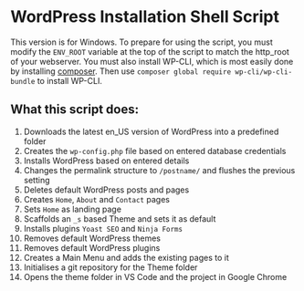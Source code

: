 # WordPress Installation Shell Script

This version is for Windows.  To prepare for using the script, you must modify the `ENV_ROOT` variable 
at the top of the script to match the http_root of your webserver.  You must also install WP-CLI, which
is most easily done by installing [composer][https://getcomposer.org/Composer-Setup.exe].
Then use `composer global require wp-cli/wp-cli-bundle` to install WP-CLI.

## What this script does:

1. Downloads the latest en_US version of WordPress into a predefined folder
2. Creates the `wp-config.php` file based on entered database credentials
3. Installs WordPress based on entered details
4. Changes the permalink structure to `/postname/` and flushes the previous setting
5. Deletes default WordPress posts and pages
6. Creates `Home`, `About` and `Contact` pages
7. Sets `Home` as landing page
8. Scaffolds an `_s` based Theme and sets it as default
9. Installs plugins `Yoast SEO` and `Ninja Forms`
10. Removes default WordPress themes
11. Removes default WordPress plugins
12. Creates a Main Menu and adds the existing pages to it
13. Initialises a git repository for the Theme folder
14. Opens the theme folder in VS Code and the project in Google Chrome


[https://getcomposer.org/Composer-Setup.exe]: composer
